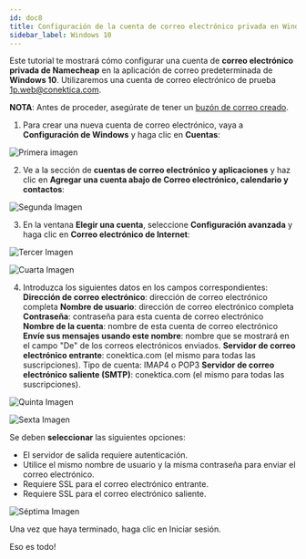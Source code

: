 ```yaml
---
id: doc8
title: Configuración de la cuenta de correo electrónico privada en Windows 10
sidebar_label: Windows 10
---
```

Este tutorial te mostrará cómo configurar una cuenta de **correo electrónico privada de Namecheap** en la aplicación de correo predeterminada de **Windows 10**.
Utilizaremos una cuenta de correo electrónico de prueba 1p.web@conektica.com. 

**NOTA**: Antes de proceder, asegúrate de tener un [buzón de correo creado](https://www.namecheap.com/support/knowledgebase/article.aspx/1049/2215/how-to-create-namecheap-private-email-mailbox).

1. Para crear una nueva cuenta de correo electrónico, vaya a **Configuración de Windows** y haga clic en **Cuentas**: 

![Primera imagen](https://github.com/adanuriplata/cnk-external-doku/blob/master/static/img/Windows10/1C.png?raw=true)

2. Ve a la sección de **cuentas de correo electrónico y aplicaciones** y haz clic en **Agregar una cuenta abajo de Correo electrónico, calendario y contactos**: 

![Segunda Imagen](https://raw.githubusercontent.com/adanuriplata/cnk-external-doku/master/static/img/Windows10/2C.png)

3. En la ventana **Elegir una cuenta**, seleccione **Configuración avanzada** y haga clic en **Correo electrónico de Internet**: 

![Tercer Imagen](https://raw.githubusercontent.com/adanuriplata/cnk-external-doku/master/static/img/Windows10/3C.png)

![Cuarta Imagen](https://raw.githubusercontent.com/adanuriplata/cnk-external-doku/master/static/img/Windows10/4C.png)

4. Introduzca los siguientes datos en los campos correspondientes:
**Dirección de correo electrónico**: dirección de correo electrónico completa 
**Nombre de usuario**: dirección de correo electrónico completa 
**Contraseña**: contraseña para esta cuenta de correo electrónico 
**Nombre de la cuenta**: nombre de esta cuenta de correo electrónico 
**Envíe sus mensajes usando este nombre**: nombre que se mostrará en el campo "De" de los correos electrónicos enviados. 
**Servidor de correo electrónico entrante**: conektica.com (el mismo para todas las suscripciones). 
Tipo de cuenta: IMAP4 o POP3 
**Servidor de correo electrónico saliente (SMTP)**: conektica.com (el mismo para todas las suscripciones). 

![Quinta Imagen](https://raw.githubusercontent.com/adanuriplata/cnk-external-doku/master/static/img/Windows10/5C.png)

![Sexta Imagen](https://raw.githubusercontent.com/adanuriplata/cnk-external-doku/master/static/img/Windows10/6C.png)

Se deben **seleccionar** las siguientes opciones:

- El servidor de salida requiere autenticación.
- Utilice el mismo nombre de usuario y la misma contraseña para enviar el correo electrónico.
- Requiere SSL para el correo electrónico entrante.
- Requiere SSL para el correo electrónico saliente.

![Séptima Imagen](https://raw.githubusercontent.com/adanuriplata/cnk-external-doku/master/static/img/Windows10/7C.png)

Una vez que haya terminado, haga clic en Iniciar sesión.

Eso es todo!




